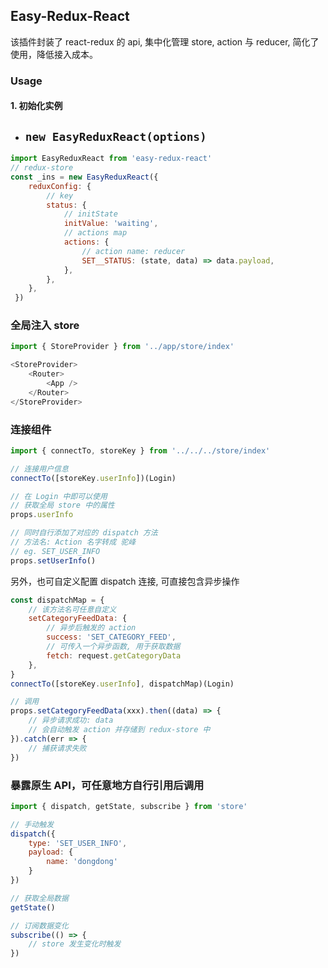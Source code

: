 ## Easy-Redux-React

该插件封装了 react-redux 的 api, 集中化管理 store, action 与 reducer, 简化了使用，降低接入成本。

### Usage

#### 1. 初始化实例

- `new EasyReduxReact(options)`
    - 

```js
import EasyReduxReact from 'easy-redux-react'
// redux-store
const _ins = new EasyReduxReact({
    reduxConfig: {
        // key
        status: {
            // initState
            initValue: 'waiting',
            // actions map
            actions: {
                // action name: reducer
                SET__STATUS: (state, data) => data.payload,
            },
        },
    },
 })
```

### 全局注入 store
```js
import { StoreProvider } from '../app/store/index'

<StoreProvider>
    <Router>
        <App />
    </Router>
</StoreProvider>
```

### 连接组件

```js
import { connectTo, storeKey } from '../../../store/index'

// 连接用户信息
connectTo([storeKey.userInfo])(Login)

// 在 Login 中即可以使用 
// 获取全局 store 中的属性
props.userInfo

// 同时自行添加了对应的 dispatch 方法
// 方法名: Action 名字转成 驼峰
// eg. SET_USER_INFO
props.setUserInfo()
```

另外，也可自定义配置 dispatch 连接, 可直接包含异步操作

```js
const dispatchMap = {
    // 该方法名可任意自定义
    setCategoryFeedData: {
        // 异步后触发的 action
        success: 'SET_CATEGORY_FEED',
        // 可传入一个异步函数, 用于获取数据
        fetch: request.getCategoryData
    },
}
connectTo([storeKey.userInfo], dispatchMap)(Login)

// 调用
props.setCategoryFeedData(xxx).then((data) => {
    // 异步请求成功: data
    // 会自动触发 action 并存储到 redux-store 中
}).catch(err => {
    // 捕获请求失败
})
```

### 暴露原生 API，可任意地方自行引用后调用

```js
import { dispatch, getState, subscribe } from 'store'

// 手动触发
dispatch({
    type: 'SET_USER_INFO',
    payload: {
        name: 'dongdong'
    }
})

// 获取全局数据
getState()

// 订阅数据变化
subscribe(() => {
    // store 发生变化时触发
})
```


